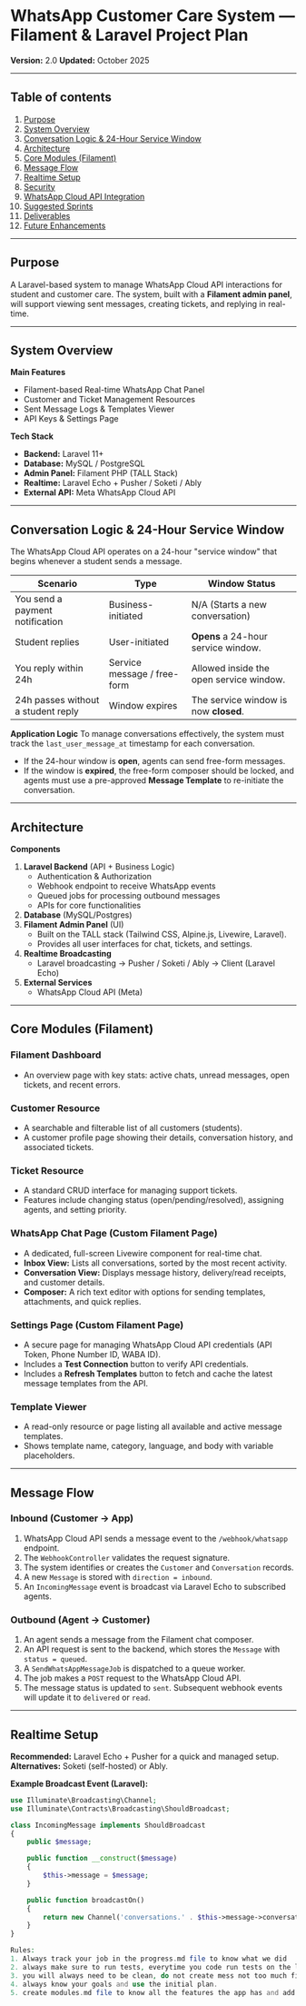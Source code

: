 # WhatsApp Customer Care System — Filament & Laravel Project Plan

**Version:** 2.0
**Updated:** October 2025

---

## Table of contents
1. [Purpose](#purpose)
2. [System Overview](#system-overview)
3. [Conversation Logic & 24-Hour Service Window](#conversation-logic--24-hour-service-window)
4. [Architecture](#architecture)
5. [Core Modules (Filament)](#core-modules-filament)
6. [Message Flow](#message-flow)
7. [Realtime Setup](#realtime-setup)
8. [Security](#security)
9. [WhatsApp Cloud API Integration](#whatsapp-cloud-api-integration)
10. [Suggested Sprints](#suggested-sprints)
11. [Deliverables](#deliverables)
12. [Future Enhancements](#future-enhancements)

---

## Purpose
A Laravel-based system to manage WhatsApp Cloud API interactions for student and customer care. The system, built with a **Filament admin panel**, will support viewing sent messages, creating tickets, and replying in real-time.

---

## System Overview

**Main Features**
- Filament-based Real-time WhatsApp Chat Panel
- Customer and Ticket Management Resources
- Sent Message Logs & Templates Viewer
- API Keys & Settings Page

**Tech Stack**
- **Backend:** Laravel 11+
- **Database:** MySQL / PostgreSQL
- **Admin Panel:** Filament PHP (TALL Stack)
- **Realtime:** Laravel Echo + Pusher / Soketi / Ably
- **External API:** Meta WhatsApp Cloud API

---

## Conversation Logic & 24-Hour Service Window

The WhatsApp Cloud API operates on a 24-hour "service window" that begins whenever a student sends a message.

| Scenario | Type | Window Status |
|---|---|---|
| You send a payment notification | Business-initiated | N/A (Starts a new conversation) |
| Student replies | User-initiated | **Opens** a 24-hour service window. |
| You reply within 24h | Service message / free-form | Allowed inside the open service window. |
| 24h passes without a student reply | Window expires | The service window is now **closed**. |

**Application Logic**
To manage conversations effectively, the system must track the `last_user_message_at` timestamp for each conversation.
- If the 24-hour window is **open**, agents can send free-form messages.
- If the window is **expired**, the free-form composer should be locked, and agents must use a pre-approved **Message Template** to re-initiate the conversation.

---

## Architecture

**Components**
1. **Laravel Backend** (API + Business Logic)
   - Authentication & Authorization
   - Webhook endpoint to receive WhatsApp events
   - Queued jobs for processing outbound messages
   - APIs for core functionalities
2. **Database** (MySQL/Postgres)
3. **Filament Admin Panel** (UI)
   - Built on the TALL stack (Tailwind CSS, Alpine.js, Livewire, Laravel).
   - Provides all user interfaces for chat, tickets, and settings.
4. **Realtime Broadcasting**
   - Laravel broadcasting -> Pusher / Soketi / Ably -> Client (Laravel Echo)
5. **External Services**
   - WhatsApp Cloud API (Meta)

---

## Core Modules (Filament)

### Filament Dashboard
- An overview page with key stats: active chats, unread messages, open tickets, and recent errors.

### Customer Resource
- A searchable and filterable list of all customers (students).
- A customer profile page showing their details, conversation history, and associated tickets.

### Ticket Resource
- A standard CRUD interface for managing support tickets.
- Features include changing status (open/pending/resolved), assigning agents, and setting priority.

### WhatsApp Chat Page (Custom Filament Page)
- A dedicated, full-screen Livewire component for real-time chat.
- **Inbox View:** Lists all conversations, sorted by the most recent activity.
- **Conversation View:** Displays message history, delivery/read receipts, and customer details.
- **Composer:** A rich text editor with options for sending templates, attachments, and quick replies.

### Settings Page (Custom Filament Page)
- A secure page for managing WhatsApp Cloud API credentials (API Token, Phone Number ID, WABA ID).
- Includes a **Test Connection** button to verify API credentials.
- Includes a **Refresh Templates** button to fetch and cache the latest message templates from the API.

### Template Viewer
- A read-only resource or page listing all available and active message templates.
- Shows template name, category, language, and body with variable placeholders.

---

## Message Flow

### Inbound (Customer -> App)
1. WhatsApp Cloud API sends a message event to the `/webhook/whatsapp` endpoint.
2. The `WebhookController` validates the request signature.
3. The system identifies or creates the `Customer` and `Conversation` records.
4. A new `Message` is stored with `direction = inbound`.
5. An `IncomingMessage` event is broadcast via Laravel Echo to subscribed agents.

### Outbound (Agent -> Customer)
1. An agent sends a message from the Filament chat composer.
2. An API request is sent to the backend, which stores the `Message` with `status = queued`.
3. A `SendWhatsAppMessageJob` is dispatched to a queue worker.
4. The job makes a `POST` request to the WhatsApp Cloud API.
5. The message status is updated to `sent`. Subsequent webhook events will update it to `delivered` or `read`.

---

## Realtime Setup

**Recommended:** Laravel Echo + Pusher for a quick and managed setup.
**Alternatives:** Soketi (self-hosted) or Ably.

**Example Broadcast Event (Laravel):**
```php
use Illuminate\Broadcasting\Channel;
use Illuminate\Contracts\Broadcasting\ShouldBroadcast;

class IncomingMessage implements ShouldBroadcast
{
    public $message;

    public function __construct($message)
    {
        $this->message = $message;
    }

    public function broadcastOn()
    {
        return new Channel('conversations.' . $this->message->conversation_id);
    }
}

Rules:
1. Always track your job in the progress.md file to know what we did 
2. always make sure to run tests, everytime you code run tests on the laravel either pest or unit testing and also use the browser mcp to know more info. 
3. you will always need to be clean, do not create mess not too much files if you need to test something remove after you use that.
4. always know your goals and use the initial plan.
5. create modules.md file to know all the features the app has and add subtasks and track what we did and what is upcoming and what is failed and what is postponed and what is not needed